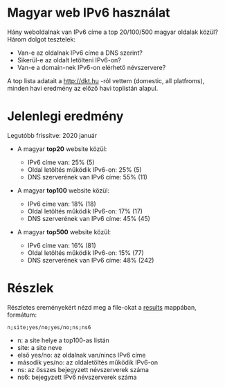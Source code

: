 # Magyar web IPv6 használat

Hány weboldalnak van IPv6 címe a top 20/100/500 magyar oldalak közül?
Három dolgot tesztelek:
  * Van-e az oldalnak IPv6 címe a DNS szerint?
  * Sikerül-e az oldalt letölteni IPv6-on?
  * Van-e a domain-nek IPv6-on elérhető névszervere?

A top lista adatait a http://dkt.hu -ról vettem (domestic, all platfroms), minden havi eredmény az előző havi toplistán alapul.

# Jelenlegi eredmény

Legutóbb frissítve: 2020 január

  * A magyar **top20** website közül:
    * IPv6 címe van: 25% (5)
    * Oldal letöltés működik IPv6-on: 25% (5)
    * DNS szerverének van IPv6 címe: 55% (11)

  * A magyar **top100** website közül:
    * IPv6 címe van: 18% (18)
    * Oldal letöltés működik IPv6-on: 17% (17)
    * DNS szerverének van IPv6 címe: 45% (45)

  * A magyar **top500** website közül:
    * IPv6 címe van: 16% (81)
    * Oldal letöltés működik IPv6-on: 15% (77)
    * DNS szerverének van IPv6 címe: 48% (242)

# Részlek

Részletes ereményekért nézd meg a file-okat a [results](https://github.com/atommaki/hungarian-web-ipv6/tree/master/results) mappában, formátum:
```
n;site;yes/no;yes/no;ns;ns6
```
 * n: a site helye a top100-as listán
 * site: a site neve
 * első yes/no: az oldalnak van/nincs IPv6 címe
 * második yes/no: az oldaletöltés működik IPv6-on
 * ns: az összes bejegyzett névszerverek száma
 * ns6: bejegyzett IPv6 névszerverek száma

